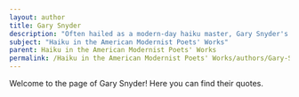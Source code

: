 ```yaml
---
layout: author
title: Gary Snyder
description: "Often hailed as a modern-day haiku master, Gary Snyder's poetry is deeply rooted in nature and ecology. His works exemplify the American haiku tradition, drawing heavily on Eastern philosophies."
subject: "Haiku in the American Modernist Poets' Works"
parent: Haiku in the American Modernist Poets' Works
permalink: /Haiku in the American Modernist Poets' Works/authors/Gary-Snyder/
---
```


Welcome to the page of Gary Snyder! Here you can find their quotes.
